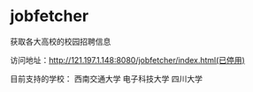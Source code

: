 jobfetcher
==========

获取各大高校的校园招聘信息

访问地址：http://121.197.1.148:8080/jobfetcher/index.html(已停用)

目前支持的学校：
西南交通大学
电子科技大学
四川大学
